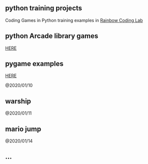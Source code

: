 python training projects
-------------------------

Coding Games in Python training examples in [Rainbow Coding Lab](http://rainbowcodinglab.com/)


## python Arcade library games

[HERE](arcade/)

## pygame examples

[HERE](games/)

@2020/01/10

## warship

@2020/01/11

## mario jump

@2020/01/14

## ...
